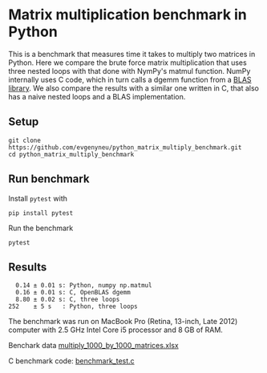 # Matrix multiplication benchmark in Python

This is a benchmark that measures time it takes to multiply two matrices in Python. Here we compare the brute force matrix multiplication that uses three nested loops with that done with NymPy's matmul function. NumPy internally uses C code, which in turn calls a dgemm function from a [BLAS library](https://en.wikipedia.org/wiki/Basic_Linear_Algebra_Subprograms). We also compare the results with a similar one written in C, that also has a naive nested loops and a BLAS implementation.

## Setup

```
git clone https://github.com/evgenyneu/python_matrix_multiply_benchmark.git
cd python_matrix_multiply_benchmark
```

## Run benchmark

Install `pytest` with

```
pip install pytest
```

Run the benchmark

```
pytest
```

## Results

```
  0.14 ± 0.01 s: Python, numpy np.matmul
  0.16 ± 0.01 s: C, OpenBLAS dgemm
  8.80 ± 0.02 s: C, three loops
252    ± 5 s   : Python, three loops
```

The benchmark was run on MacBook Pro (Retina, 13-inch, Late 2012) computer with 2.5 GHz Intel Core i5 processor and 8 GB of RAM.

Benchark data [multiply_1000_by_1000_matrices.xlsx](https://github.com/evgenyneu/image_compressor_c/blob/master/benchmark/multiply_1000_by_1000_matrices.xlsx)

C benchmark code: [benchmark_test.c](https://github.com/evgenyneu/image_compressor_c/blob/master/src/benchmark_test.c)

